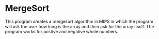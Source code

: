 # MergeSort
This program creates a mergesort algorithm in MIPS in which the program will ask the user how long is the array and then ask for the array itself. The program works for postive and negative whole numbers.
